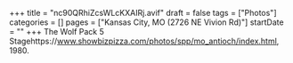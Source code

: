 +++
title = "nc90QRhiZcsWLcKXAIRj.avif"
draft = false
tags = ["Photos"]
categories = []
pages = ["Kansas City, MO (2726 NE Vivion Rd)"]
startDate = ""
+++
The Wolf Pack 5 Stagehttps://www.showbizpizza.com/photos/spp/mo_antioch/index.html, 1980.

